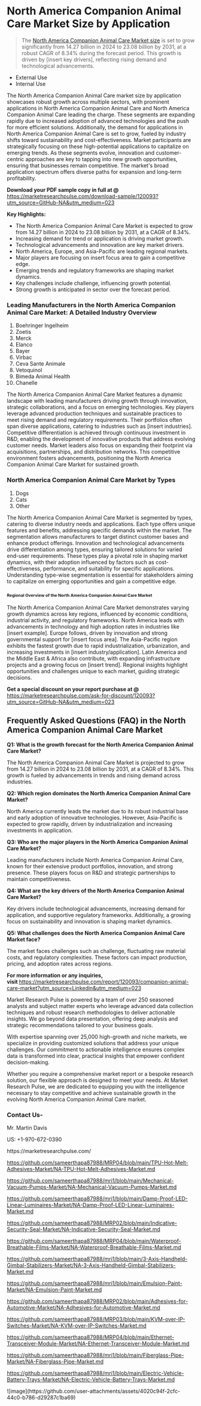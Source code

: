 <h1>North America Companion Animal Care Market&nbsp;Size by Application</h1><blockquote><p>The <a href="https://marketresearchpulse.com/download-sample/120093?utm_source=GitHub-NA&amp;utm_medium=023">North America Companion Animal Care Market size</a> is set to grow significantly from 14.27 billion in 2024 to 23.08 billion by 2031, at a robust CAGR of 8.34% during the forecast period. This growth is driven by [insert key drivers], reflecting rising demand and technological advancements.</p></blockquote><ul><li>External Use<li> Internal Use</li></ul><p>The North America Companion Animal Care market size by application showcases robust growth across multiple sectors, with prominent applications in North America Companion Animal Care and North America Companion Animal Care leading the charge. These segments are expanding rapidly due to increased adoption of advanced technologies and the push for more efficient solutions. Additionally, the demand for applications in North America Companion Animal Care is set to grow, fueled by industry shifts toward sustainability and cost-effectiveness. Market participants are strategically focusing on these high-potential applications to capitalize on emerging trends. As these segments evolve, innovation and customer-centric approaches are key to tapping into new growth opportunities, ensuring that businesses remain competitive. The market's broad application spectrum offers diverse paths for expansion and long-term profitability.</p><p><strong>Download your PDF sample copy in full at @ </strong><a href="https://marketresearchpulse.com/download-sample/120093?utm_source=GitHub-NA&amp;utm_medium=023">https://marketresearchpulse.com/download-sample/120093?utm_source=GitHub-NA&amp;utm_medium=023</a></p><p><strong>Key Highlights: </strong></p><ul><li>The North America Companion Animal Care Market is expected to grow from 14.27 billion in 2024 to 23.08 billion by 2031, at a CAGR of 8.34%.</li><li>Increasing demand for trend or application is driving market growth.</li><li>Technological advancements and innovation are key market drivers.</li><li>North America, Europe, and Asia-Pacific are leading regional markets.</li><li>Major players are focusing on insert focus area to gain a competitive edge.</li><li>Emerging trends and regulatory frameworks are shaping market dynamics.</li><li>Key challenges include challenge, influencing growth potential.</li><li>Strong growth is anticipated in sector over the forecast period.</li></ul><h3>Leading Manufacturers in the North America Companion Animal Care Market: A Detailed Industry Overview</h3><ol><li>Boehringer Ingelheim</li><li>Zoetis</li><li>Merck</li><li>Elanco</li><li>Bayer</li><li>Virbac</li><li>Ceva Sante Animale</li><li>Vetoquinol</li><li>Bimeda Animal Health</li><li>Chanelle</li></ol><div class="flex max-w-full flex-col flex-grow"><div class="min-h-8 text-message flex w-full flex-col items-end gap-2 whitespace-normal break-words [.text-message+&amp;]:mt-5" dir="auto" data-message-author-role="assistant" data-message-id="fd8432e4-4910-450d-b182-61b7bfb0a01f" data-message-model-slug="gpt-4o"><div class="flex w-full flex-col gap-1 empty:hidden first:pt-[3px]"><div class="markdown prose w-full break-words dark:prose-invert light"><p>The North America Companion Animal Care Market features a dynamic landscape with leading manufacturers driving growth through innovation, strategic collaborations, and a focus on emerging technologies. Key players leverage advanced production techniques and sustainable practices to meet rising demand and regulatory requirements. Their portfolios often span diverse applications, catering to industries such as [insert industries]. Competitive differentiation is achieved through continuous investment in R&amp;D, enabling the development of innovative products that address evolving customer needs. Market leaders also focus on expanding their footprint via acquisitions, partnerships, and distribution networks. This competitive environment fosters advancements, positioning the North America Companion Animal Care Market for sustained growth.</p></div></div></div></div><h3>North America Companion Animal Care Market by Types</h3><ol><li>Dogs<li> Cats<li> Other</li></ol><div class="flex max-w-full flex-col flex-grow"><div class="min-h-8 text-message flex w-full flex-col items-end gap-2 whitespace-normal break-words [.text-message+&amp;]:mt-5" dir="auto" data-message-author-role="assistant" data-message-id="084470be-0bb7-4664-bddf-5156b4f41249" data-message-model-slug="gpt-4o-mini"><div class="flex w-full flex-col gap-1 empty:hidden first:pt-[3px]"><div class="markdown prose w-full break-words dark:prose-invert light"><p>The North America Companion Animal Care Market is segmented by types, catering to diverse industry needs and applications. Each type offers unique features and benefits, addressing specific demands within the market. The segmentation allows manufacturers to target distinct customer bases and enhance product offerings. Innovation and technological advancements drive differentiation among types, ensuring tailored solutions for varied end-user requirements. These types play a pivotal role in shaping market dynamics, with their adoption influenced by factors such as cost-effectiveness, performance, and suitability for specific applications. Understanding type-wise segmentation is essential for stakeholders aiming to capitalize on emerging opportunities and gain a competitive edge.</p></div></div></div></div><h3><span style="font-size: 11px;">Regional Overview of the North America Companion Animal Care Market</span></h3><div class="flex max-w-full flex-col flex-grow"><div class="min-h-8 text-message flex w-full flex-col items-end gap-2 whitespace-normal break-words [.text-message+&amp;]:mt-5" dir="auto" data-message-author-role="assistant" data-message-id="e9038762-ce64-4e30-91c9-9bd413514231" data-message-model-slug="gpt-4o-mini"><div class="flex w-full flex-col gap-1 empty:hidden first:pt-[3px]"><div class="markdown prose w-full break-words dark:prose-invert light"><p>The North America Companion Animal Care Market demonstrates varying growth dynamics across key regions, influenced by economic conditions, industrial activity, and regulatory frameworks. North America leads with advancements in technology and high adoption rates in industries like [insert example]. Europe follows, driven by innovation and strong governmental support for [insert focus area]. The Asia-Pacific region exhibits the fastest growth due to rapid industrialization, urbanization, and increasing investments in [insert industry/application]. Latin America and the Middle East &amp; Africa also contribute, with expanding infrastructure projects and a growing focus on [insert trend]. Regional insights highlight opportunities and challenges unique to each market, guiding strategic decisions.</p></div></div></div></div><p><strong>Get a special discount on your report purchase at @ </strong><a href="https://marketresearchpulse.com/ask-for-discount/120093?utm_source=GitHub-NA&amp;utm_medium=023">https://marketresearchpulse.com/ask-for-discount/120093?utm_source=GitHub-NA&amp;utm_medium=023</a></p><h2>Frequently Asked Questions (FAQ) in the North America Companion Animal Care Market</h2><p><strong>Q1: What is the growth forecast for the North America Companion Animal Care Market?</strong></p><p>The North America Companion Animal Care Market is projected to grow from 14.27 billion in 2024 to 23.08 billion by 2031, at a CAGR of 8.34%. This growth is fueled by advancements in trends and rising demand across industries.</p><p><strong>Q2: Which region dominates the North America Companion Animal Care Market?</strong></p><p>North America currently leads the market due to its robust industrial base and early adoption of innovative technologies. However, Asia-Pacific is expected to grow rapidly, driven by industrialization and increasing investments in application.</p><p><strong>Q3: Who are the major players in the North America Companion Animal Care Market?</strong></p><p>Leading manufacturers include North America Companion Animal Care, known for their extensive product portfolios, innovation, and strong presence. These players focus on R&amp;D and strategic partnerships to maintain competitiveness.</p><p><strong>Q4: What are the key drivers of the North America Companion Animal Care Market?</strong></p><p>Key drivers include technological advancements, increasing demand for application, and supportive regulatory frameworks. Additionally, a growing focus on sustainability and innovation is shaping market dynamics.</p><p><strong>Q5: What challenges does the North America Companion Animal Care Market face?</strong></p><p>The market faces challenges such as challenge, fluctuating raw material costs, and regulatory complexities. These factors can impact production, pricing, and adoption rates across regions.</p><p><strong>For more information or any inquiries, visit&nbsp;</strong><a href="https://marketresearchpulse.com/report/120093/companion-animal-care-market?utm_source=Linkedin&utm_medium=023">https://marketresearchpulse.com/report/120093/companion-animal-care-market?utm_source=Linkedin&utm_medium=023</a></p><p>Market Research Pulse is powered by a team of over 250 seasoned analysts and subject matter experts who leverage advanced data collection techniques and robust research methodologies to deliver actionable insights. We go beyond data presentation, offering deep analysis and strategic recommendations tailored to your business goals.</p><p>With expertise spanning over 25,000 high-growth and niche markets, we specialize in providing customized solutions that address your unique challenges. Our commitment to actionable intelligence ensures complex data is transformed into clear, practical insights that empower confident decision-making.</p><p>Whether you require a comprehensive market report or a bespoke research solution, our flexible approach is designed to meet your needs. At Market Research Pulse, we are dedicated to equipping you with the intelligence necessary to stay competitive and achieve sustainable growth in the evolving North America Companion Animal Care market.</p><h3><strong>Contact Us-</strong></h3><p>Mr. Martin Davis</p><p>US: +1-970-672-0390</p><p>https://marketresearchpulse.com/</p><p><a href="https://github.com/sameerthapa87988/MRP04/blob/main/TPU-Hot-Melt-Adhesives-Market/NA-TPU-Hot-Melt-Adhesives-Market.md">https://github.com/sameerthapa87988/MRP04/blob/main/TPU-Hot-Melt-Adhesives-Market/NA-TPU-Hot-Melt-Adhesives-Market.md</a></p><p><a href="https://github.com/sameerthapa87988/mri1/blob/main/Mechanical-Vacuum-Pumps-Market/NA-Mechanical-Vacuum-Pumps-Market.md">https://github.com/sameerthapa87988/mri1/blob/main/Mechanical-Vacuum-Pumps-Market/NA-Mechanical-Vacuum-Pumps-Market.md</a></p><p><a href="https://github.com/sameerthapa87988/mri1/blob/main/Damp-Proof-LED-Linear-Luminaires-Market/NA-Damp-Proof-LED-Linear-Luminaires-Market.md">https://github.com/sameerthapa87988/mri1/blob/main/Damp-Proof-LED-Linear-Luminaires-Market/NA-Damp-Proof-LED-Linear-Luminaires-Market.md</a></p><p><a href="https://github.com/sameerthapa87988/MRP02/blob/main/Indicative-Security-Seal-Market/NA-Indicative-Security-Seal-Market.md">https://github.com/sameerthapa87988/MRP02/blob/main/Indicative-Security-Seal-Market/NA-Indicative-Security-Seal-Market.md</a></p><p><a href="https://github.com/sameerthapa87988/MRP04/blob/main/Waterproof-Breathable-Films-Market/NA-Waterproof-Breathable-Films-Market.md">https://github.com/sameerthapa87988/MRP04/blob/main/Waterproof-Breathable-Films-Market/NA-Waterproof-Breathable-Films-Market.md</a></p><p><a href="https://github.com/sameerthapa87988/mri1/blob/main/3-Axis-Handheld-Gimbal-Stabilizers-Market/NA-3-Axis-Handheld-Gimbal-Stabilizers-Market.md">https://github.com/sameerthapa87988/mri1/blob/main/3-Axis-Handheld-Gimbal-Stabilizers-Market/NA-3-Axis-Handheld-Gimbal-Stabilizers-Market.md</a></p><p><a href="https://github.com/sameerthapa87988/mri1/blob/main/Emulsion-Paint-Market/NA-Emulsion-Paint-Market.md">https://github.com/sameerthapa87988/mri1/blob/main/Emulsion-Paint-Market/NA-Emulsion-Paint-Market.md</a></p><p><a href="https://github.com/sameerthapa87988/MRP02/blob/main/Adhesives-for-Automotive-Market/NA-Adhesives-for-Automotive-Market.md">https://github.com/sameerthapa87988/MRP02/blob/main/Adhesives-for-Automotive-Market/NA-Adhesives-for-Automotive-Market.md</a></p><p><a href="https://github.com/sameerthapa87988/MRP03/blob/main/KVM-over-IP-Switches-Market/NA-KVM-over-IP-Switches-Market.md">https://github.com/sameerthapa87988/MRP03/blob/main/KVM-over-IP-Switches-Market/NA-KVM-over-IP-Switches-Market.md</a></p><p><a href="https://github.com/sameerthapa87988/MRP04/blob/main/Ethernet-Transceiver-Module-Market/NA-Ethernet-Transceiver-Module-Market.md">https://github.com/sameerthapa87988/MRP04/blob/main/Ethernet-Transceiver-Module-Market/NA-Ethernet-Transceiver-Module-Market.md</a></p><p><a href="https://github.com/sameerthapa87988/mri1/blob/main/Fiberglass-Pipe-Market/NA-Fiberglass-Pipe-Market.md">https://github.com/sameerthapa87988/mri1/blob/main/Fiberglass-Pipe-Market/NA-Fiberglass-Pipe-Market.md</a></p><p><a href="https://github.com/sameerthapa87988/mri1/blob/main/Electric-Vehicle-Battery-Trays-Market/NA-Electric-Vehicle-Battery-Trays-Market.md">https://github.com/sameerthapa87988/mri1/blob/main/Electric-Vehicle-Battery-Trays-Market/NA-Electric-Vehicle-Battery-Trays-Market.md</a></p>
![image](https://github.com/user-attachments/assets/4020c94f-2cfc-44c0-b786-d29287c1ba69)
